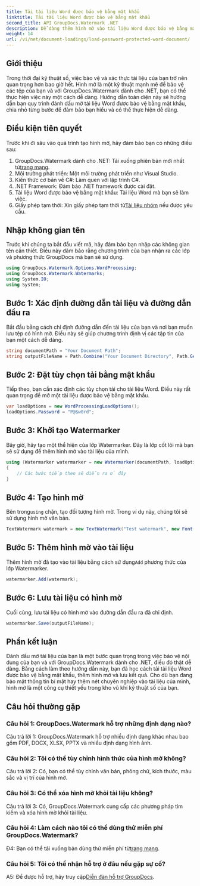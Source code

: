 ```yaml
---
title: Tải tài liệu Word được bảo vệ bằng mật khẩu
linktitle: Tải tài liệu Word được bảo vệ bằng mật khẩu
second_title: API GroupDocs.Watermark .NET
description: Dễ dàng thêm hình mờ vào tài liệu Word được bảo vệ bằng mật khẩu bằng GroupDocs.Watermark cho .NET với hướng dẫn từng bước toàn diện của chúng tôi.
weight: 14
url: /vi/net/document-loadings/load-password-protected-word-document/
---
```

## Giới thiệu
Trong thời đại kỹ thuật số, việc bảo vệ và xác thực tài liệu của bạn trở nên quan trọng hơn bao giờ hết. Hình mờ là một kỹ thuật mạnh mẽ để bảo vệ các tệp của bạn và với GroupDocs.Watermark dành cho .NET, bạn có thể thực hiện việc này một cách dễ dàng. Hướng dẫn toàn diện này sẽ hướng dẫn bạn quy trình đánh dấu mờ tài liệu Word được bảo vệ bằng mật khẩu, chia nhỏ từng bước để đảm bảo bạn hiểu và có thể thực hiện dễ dàng.
## Điều kiện tiên quyết
Trước khi đi sâu vào quá trình tạo hình mờ, hãy đảm bảo bạn có những điều sau:
1.  GroupDocs.Watermark dành cho .NET: Tải xuống phiên bản mới nhất từ[trang mạng](https://releases.groupdocs.com/Watermark/net/).
2. Môi trường phát triển: Một môi trường phát triển như Visual Studio.
3. Kiến thức cơ bản về C#: Làm quen với lập trình C#.
4. .NET Framework: Đảm bảo .NET framework được cài đặt.
5. Tài liệu Word được bảo vệ bằng mật khẩu: Tài liệu Word mà bạn sẽ làm việc.
6.  Giấy phép tạm thời: Xin giấy phép tạm thời từ[Tài liệu nhóm](https://purchase.groupdocs.com/temporary-license/) nếu được yêu cầu.
## Nhập không gian tên
Trước khi chúng ta bắt đầu viết mã, hãy đảm bảo bạn nhập các không gian tên cần thiết. Điều này đảm bảo rằng chương trình của bạn nhận ra các lớp và phương thức GroupDocs mà bạn sẽ sử dụng.
```csharp
using GroupDocs.Watermark.Options.WordProcessing;
using GroupDocs.Watermark.Watermarks;
using System.IO;
using System;
```
## Bước 1: Xác định đường dẫn tài liệu và đường dẫn đầu ra
Bắt đầu bằng cách chỉ định đường dẫn đến tài liệu của bạn và nơi bạn muốn lưu tệp có hình mờ. Điều này sẽ giúp chương trình định vị các tập tin của bạn một cách dễ dàng.
```csharp
string documentPath = "Your Document Path";
string outputFileName = Path.Combine("Your Document Directory", Path.GetFileName(documentPath));
```
## Bước 2: Đặt tùy chọn tải bằng mật khẩu
Tiếp theo, bạn cần xác định các tùy chọn tải cho tài liệu Word. Điều này rất quan trọng để mở một tài liệu được bảo vệ bằng mật khẩu.
```csharp
var loadOptions = new WordProcessingLoadOptions();
loadOptions.Password = "P@$w0rd";
```
## Bước 3: Khởi tạo Watermarker
Bây giờ, hãy tạo một thể hiện của lớp Watermarker. Đây là lớp cốt lõi mà bạn sẽ sử dụng để thêm hình mờ vào tài liệu của mình.
```csharp
using (Watermarker watermarker = new Watermarker(documentPath, loadOptions))
{
    // Các bước tiếp theo sẽ diễn ra ở đây
}
```
## Bước 4: Tạo hình mờ
 Bên trong`using` chặn, tạo đối tượng hình mờ. Trong ví dụ này, chúng tôi sẽ sử dụng hình mờ văn bản.
```csharp
TextWatermark watermark = new TextWatermark("Test watermark", new Font("Arial", 12));
```
## Bước 5: Thêm hình mờ vào tài liệu
Thêm hình mờ đã tạo vào tài liệu bằng cách sử dụng`Add` phương thức của lớp Watermarker.
```csharp
watermarker.Add(watermark);
```
## Bước 6: Lưu tài liệu có hình mờ
Cuối cùng, lưu tài liệu có hình mờ vào đường dẫn đầu ra đã chỉ định.
```csharp
watermarker.Save(outputFileName);
```
## Phần kết luận
Đánh dấu mờ tài liệu của bạn là một bước quan trọng trong việc bảo vệ nội dung của bạn và với GroupDocs.Watermark dành cho .NET, điều đó thật dễ dàng. Bằng cách làm theo hướng dẫn này, bạn đã học cách tải tài liệu Word được bảo vệ bằng mật khẩu, thêm hình mờ và lưu kết quả. Cho dù bạn đang bảo mật thông tin bí mật hay thêm nét chuyên nghiệp vào tài liệu của mình, hình mờ là một công cụ thiết yếu trong kho vũ khí kỹ thuật số của bạn.
## Câu hỏi thường gặp
### Câu hỏi 1: GroupDocs.Watermark hỗ trợ những định dạng nào?
Câu trả lời 1: GroupDocs.Watermark hỗ trợ nhiều định dạng khác nhau bao gồm PDF, DOCX, XLSX, PPTX và nhiều định dạng hình ảnh.
### Câu hỏi 2: Tôi có thể tùy chỉnh hình thức của hình mờ không?
Câu trả lời 2: Có, bạn có thể tùy chỉnh văn bản, phông chữ, kích thước, màu sắc và vị trí của hình mờ.
### Câu hỏi 3: Có thể xóa hình mờ khỏi tài liệu không?
Câu trả lời 3: Có, GroupDocs.Watermark cung cấp các phương pháp tìm kiếm và xóa hình mờ khỏi tài liệu.
### Câu hỏi 4: Làm cách nào tôi có thể dùng thử miễn phí GroupDocs.Watermark?
 Đ4: Bạn có thể tải xuống bản dùng thử miễn phí từ[trang mạng](https://releases.groupdocs.com/).
### Câu hỏi 5: Tôi có thể nhận hỗ trợ ở đâu nếu gặp sự cố?
 A5: Để được hỗ trợ, hãy truy cập[Diễn đàn hỗ trợ GroupDocs](https://forum.groupdocs.com/c/watermark/19).